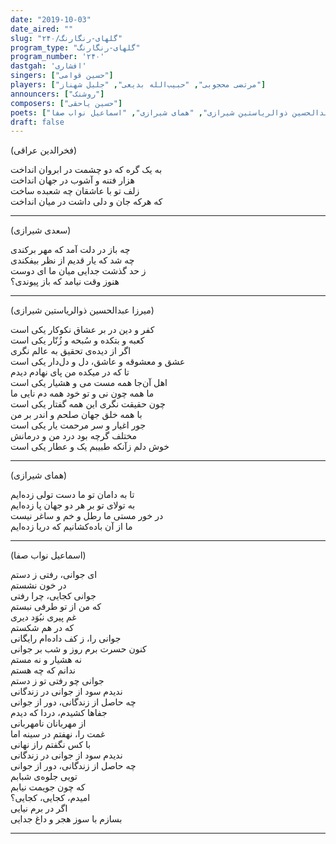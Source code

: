 ```yaml
---
date: "2019-10-03"
date_aired: ""
slug: "گلهای-رنگارنگ/۲۴۰"
program_type: "گلهای-رنگارنگ"
program_number: '۲۴۰'
dastgah: 'افشاری'
singers: ["حسین قوامی"]
players: ["مرتضی محجوبی", "حبیب‌الله بدیعی", "جلیل شهناز"]
announcers: ["روشنک"]
composers: ["حسین یاحقی"]
poets: ["فخرالدین عراقی", "سعدی", "میرزا عبدالحسین ذوالریاستین شیرازی", "همای شیرازی", "اسماعیل نواب صفا"]
draft: false
---
```


(فخرالدین عراقی)  

به یک گره که دو چشمت در ابروان انداخت  
هزار فتنه و آشوب در جهان انداخت  
زلف تو با عاشقان چه شعبده ساخت  
که هرکه جان و دلی داشت در میان انداخت  

---  

(سعدی شیرازی)  

چه باز در دلت آمد كه مهر برکندی  
چه شد كه یار قدیم از نظر بیفكندی  
ز حد گذشت جدایی میان ما ای دوست  
هنوز وقت نیامد كه باز پیوندی؟  

---  

(میرزا عبدالحسین ذوالریاستین شیرازی)  

کفر و دین در بر عشاق نکوکار یکی است  
کعبه و بتکده و سُبحه و زُنّار یکی است  
اگر از دیده‌ی تحقیق به عالم نگری  
عشق و معشوقه و عاشق، دل و دل‌دار یکی است  
تا که در میکده من پای نهادم دیدم  
اهل آن‌جا همه مست می و هشیار یکی است  
ما همه چون نی و تو خود همه دم نایی ما  
چون حقیقت نگری این همه گفتار یکی است  
با همه خلق جهان صلحم و اندر بر من  
جور اغیار و سر مرحمت یار یکی است  
مختلف گرچه بود درد من و درمانش  
خوش دلم زآنکه طبیبم یک و عطار یکی است  

---  

(همای شیرازی)  

تا به دامان تو ما دست تولی زده‌ایم  
به تولای تو بر هر دو جهان پا زده‌ایم  
در خور مستی ما رطل و خم و ساغر نیست  
ما از آن باده‌کشانیم که دریا زده‌ایم  

---  

(اسماعیل نواب صفا)  

ای جوانی، رفتی ز دستم  
در خون نشستم  
جوانی کجایی، چرا رفتی  
که من از تو طرفی نبستم  
غم پیری نبُوَد دیری  
که در هم شکستم  
جوانی را، ز کف داده‌ام رایگانی  
کنون حسرت برم روز و شب بر جوانی  
نه هشیار و نه مستم  
ندانم که چه هستم  
جوانی چو رفتی تو ز دستم  
ندیدم سود از جوانی در زندگانی  
چه حاصل از زندگانی، دور از جوانی  
جفاها کشیدم، دردا که دیدم  
از مهربانان نامهربانی  
غمت را، نهفتم در سینه اما  
با کس نگفتم راز نهانی  
ندیدم سود از جوانی در زندگانی  
چه حاصل از زندگانی، دور از جوانی  
تویی جلوه‌ی شبابم  
که چون جویمت نیابم  
امیدم، کجایی، کجایی؟  
اگر در برم نیایی  
بسازم با سوز هجر و داغ جدایی  

---

